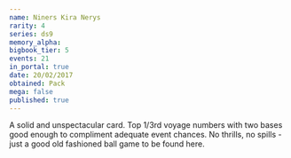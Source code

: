```yaml
---
name: Niners Kira Nerys
rarity: 4
series: ds9
memory_alpha:
bigbook_tier: 5
events: 21
in_portal: true
date: 20/02/2017
obtained: Pack
mega: false
published: true
---
```


A solid and unspectacular card. Top 1/3rd voyage numbers with two bases good enough to compliment adequate event chances. No thrills, no spills - just a good old fashioned ball game to be found here.
